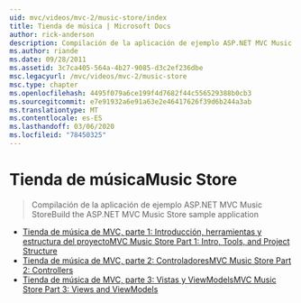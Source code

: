 ```yaml
---
uid: mvc/videos/mvc-2/music-store/index
title: Tienda de música | Microsoft Docs
author: rick-anderson
description: Compilación de la aplicación de ejemplo ASP.NET MVC Music Store
ms.author: riande
ms.date: 09/28/2011
ms.assetid: 3c7ca405-564a-4b27-9085-d3c2ef236dbe
msc.legacyurl: /mvc/videos/mvc-2/music-store
msc.type: chapter
ms.openlocfilehash: 4495f079a6ce199f4d7682f44c556529388b0cb3
ms.sourcegitcommit: e7e91932a6e91a63e2e46417626f39d6b244a3ab
ms.translationtype: MT
ms.contentlocale: es-ES
ms.lasthandoff: 03/06/2020
ms.locfileid: "78450325"
---
```

# <a name="music-store"></a><span data-ttu-id="ab38a-103">Tienda de música</span><span class="sxs-lookup"><span data-stu-id="ab38a-103">Music Store</span></span>

> <span data-ttu-id="ab38a-104">Compilación de la aplicación de ejemplo ASP.NET MVC Music Store</span><span class="sxs-lookup"><span data-stu-id="ab38a-104">Build the ASP.NET MVC Music Store sample application</span></span>

- [<span data-ttu-id="ab38a-105">Tienda de música de MVC, parte 1: Introducción, herramientas y estructura del proyecto</span><span class="sxs-lookup"><span data-stu-id="ab38a-105">MVC Music Store Part 1: Intro, Tools, and Project Structure</span></span>](mvc-music-store-part-1-intro-tools-and-project-structure.md)
- [<span data-ttu-id="ab38a-106">Tienda de música de MVC, parte 2: Controladores</span><span class="sxs-lookup"><span data-stu-id="ab38a-106">MVC Music Store Part 2: Controllers</span></span>](mvc-music-store-part-2-controllers.md)
- [<span data-ttu-id="ab38a-107">Tienda de música de MVC, parte 3: Vistas y ViewModels</span><span class="sxs-lookup"><span data-stu-id="ab38a-107">MVC Music Store Part 3: Views and ViewModels</span></span>](mvc-music-store-part-3-views-and-viewmodels.md)
